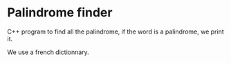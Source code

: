 # Palindrome finder
 C++ program to find all the palindrome, 
 if the word is a palindrome, we print it.
 
 We use a french dictionnary.
